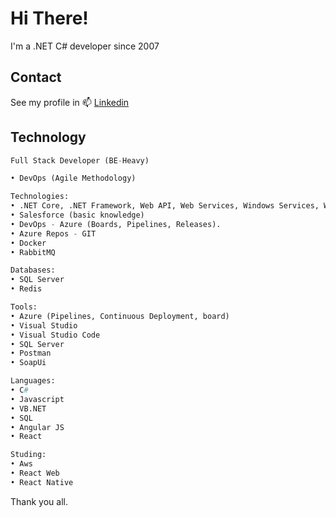 # Hi There!

I'm a .NET C# developer since 2007

## Contact

 See my profile in 📫 [Linkedin](https://www.linkedin.com/in/bruno-gouveia-schoola-795b8b21/?locale=en_US) 


## Technology

```python
Full Stack Developer (BE-Heavy) 

• DevOps (Agile Methodology)

Technologies:
• .NET Core, .NET Framework, Web API, Web Services, Windows Services, Workers, Angular, React Js, Dapper, Entity Framework and all microsoft projects using dependence injection.
• Salesforce (basic knowledge)
• DevOps - Azure (Boards, Pipelines, Releases).
• Azure Repos - GIT
• Docker
• RabbitMQ

Databases:
• SQL Server
• Redis

Tools:
• Azure (Pipelines, Continuous Deployment, board)
• Visual Studio
• Visual Studio Code
• SQL Server
• Postman
• SoapUi

Languages:
• C#
• Javascript
• VB.NET
• SQL
• Angular JS
• React

Studing:
• Aws
• React Web
• React Native
```
Thank you all.

<!--
**bschoola/bschoola** is a ✨ _special_ ✨ repository because its `README.md` (this file) appears on your GitHub profile.

Here are some ideas to get you started:

- 🔭 I’m currently working on ...
- 🌱 I’m currently learning ...
- 👯 I’m looking to collaborate on ...
- 🤔 I’m looking for help with ...
- 💬 Ask me about ...
- 📫 How to reach me: ...
- 😄 Pronouns: ...
- ⚡ Fun fact: ...
-->
